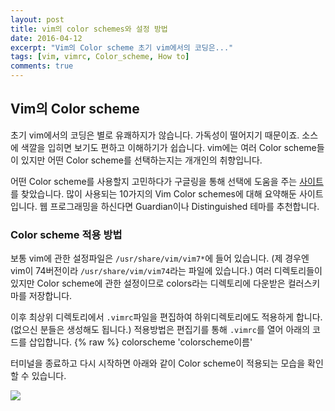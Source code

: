 ```yaml
---
layout: post
title: vim의 color schemes와 설정 방법
date: 2016-04-12
excerpt: "Vim의 Color scheme 초기 vim에서의 코딩은..."
tags: [vim, vimrc, Color_scheme, How to]
comments: true
---
```


## Vim의 Color scheme

초기 vim에서의 코딩은 별로 유쾌하지가 않습니다. 가독성이 떨어지기 때문이죠. 소스에 색깔을 입히면 보기도 편하고 이해하기가 쉽습니다. vim에는 여러 Color scheme들이 있지만 어떤 Color scheme를 선택하는지는 개개인의 취향입니다.

 어떤 Color scheme를 사용할지 고민하다가 구글링을 통해 선택에 도움을 주는 <a href="http://www.vimninjas.com/2012/08/26/10-vim-color-schemes-you-need-to-own/">사이트</a>를 찾았습니다. 많이 사용되는 10가지의 Vim Color schemes에 대해 요약해둔 사이트입니다. 웹 프로그래밍을 하신다면 Guardian이나 Distinguished 테마를 추천합니다.
 
### Color scheme 적용 방법
 보통 vim에 관한 설정파일은 `/usr/share/vim/vim7*`에 들어 있습니다. (제 경우엔 vim이 74버전이라 `/usr/share/vim/vim74`라는 파일에 있습니다.) 여러 디렉토리들이 있지만 Color scheme에 관한 설정이므로 colors라는 디렉토리에 다운받은 컬러스키마를 저장합니다.
  
 이후 최상위 디렉토리에서 `.vimrc`파일을 편집하여 하위디렉토리에도 적용하게 합니다.(없으신 분들은 생성해도 됩니다.) 적용방법은 편집기를 통해 `.vimrc`를 열어 아래의 코드를 삽입합니다.
{% raw %}
	colorscheme 'colorscheme이름'
    

터미널을 종료하고 다시 시작하면 아래와 같이 Color scheme이 적용되는 모습을 확인 할 수 있습니다.

<img src="https://nine-hundred.github.io/Blog/assets/vimColorScheme.jpg">

